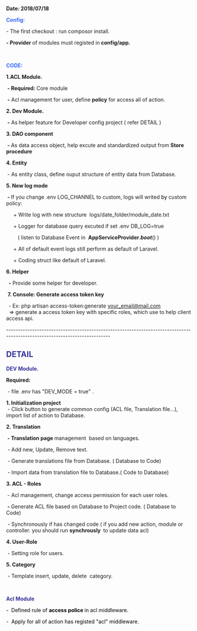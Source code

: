 <p><strong>Date: 2018/07/18</strong></p>
<p><span style="color: #3366ff;"><strong>Config:</strong></span></p>
<p>- The first checkout : run composor install.</p>
<p><strong>- Provider </strong>of modules must registed in<strong> config/app.</strong></p>
<p>&nbsp;</p>
<p><span style="color: #3366ff;"><strong>CODE:</strong></span></p>
<p><strong>1.ACL Module.</strong></p>
<p><strong>&nbsp;- Required:&nbsp;</strong>Core module</p>
<p><strong>&nbsp;-</strong> Acl management for user, define&nbsp;<strong>policy</strong> for access all of action.</p>
<p><strong>2. Dev Module.</strong></p>
<p><strong>&nbsp;-</strong>&nbsp;As<strong>&nbsp;</strong>helper feature for Developer config project ( refer DETAIL )</p>
<p><strong>3. DAO component</strong></p>
<p><strong>&nbsp;-&nbsp;</strong>As data access object, help excute and standardized output from <strong>Store procedure&nbsp;</strong></p>
<p><strong>4. Entity</strong></p>
<p><strong>&nbsp;</strong>- As entity class, define ouput structure of entity data from Database.</p>
<p><strong>5. New log mode</strong></p>
<p><strong>&nbsp;-&nbsp;</strong>If you change .env&nbsp;LOG_CHANNEL to custom, logs will writed <span style="color: #000000;">by</span> custom policy:</p>
<p>&nbsp; &nbsp; &nbsp;+ Write log with new structure&nbsp; logs/date_folder/module_date.txt</p>
<p>&nbsp; &nbsp; &nbsp;+ Logger for database query excuted if set .env&nbsp;DB_LOG=true</p>
<p>&nbsp; &nbsp; &nbsp; &nbsp; ( listen to Database Event in&nbsp; <strong>AppServiceProvider</strong>.<strong><em>boot</em></strong>() )</p>
<p>&nbsp; &nbsp; &nbsp;+ All of default event logs still perform as default of Laravel.</p>
<p>&nbsp; &nbsp; &nbsp;+ Coding struct like default of Laravel.</p>
<p><strong>6. Helper</strong></p>
<p><strong>&nbsp; -</strong> Provide some helper for developer.</p>
<p>&nbsp;<strong>7. Console: Generate access token key</strong></p>
<p><strong>&nbsp;&nbsp;</strong>- Ex: php artisan access-token:generate <a href="mailto:your_email@mail.com">your_email@mail.com</a>&nbsp; &nbsp;&nbsp;<br />&nbsp; =&gt; generate a access token key with specific roles, which use to help client access api.</p>
<p>--------------------------------------------------------------------------------------------------------------------------</p>
<h2><span style="color: #333399;"><strong>DETAIL</strong></span></h2>
<p><span style="color: #333399;"><strong>DEV Module.</strong></span></p>
<p><strong>Required:</strong>&nbsp;</p>
<p>&nbsp;- file .env has "DEV_MODE = true" .</p>
<p><strong>1. Initialization project</strong><br />&nbsp;- Click button to generate common config (ACL file, Translation file...), import list of action to Database.</p>
<p><strong>2. Translation</strong></p>
<p><strong>&nbsp;- Translation page </strong>management&nbsp; based on languages.</p>
<p>&nbsp;- Add new, Update, Remove text.</p>
<p>&nbsp;- Generate translations file from Database. ( Database to Code)</p>
<p>&nbsp;- Import data from translation file to Database.( Code to Database)</p>
<p><strong>3. ACL - Roles</strong></p>
<p><strong>&nbsp;</strong>- Acl management, change access permission for each user roles.</p>
<p><strong>&nbsp;-&nbsp;</strong>Generate ACL file based on Database to Project code. ( Database to Code)</p>
<p>&nbsp;-&nbsp;Synchronously if has changed code ( if you add new action, module or controller. you should run <strong>synchrously&nbsp;</strong> to update data acl)</p>
<p><strong>4. User-Role</strong></p>
<p>&nbsp;- Setting role for users.</p>
<p><strong>5. Category</strong></p>
<p>&nbsp;- Template insert, update, delete&nbsp; category.</p>
<p>&nbsp;</p>
<p><span style="color: #333399;"><strong>Acl Module</strong></span></p>
<p><span style="color: #333399;"><strong>-&nbsp;</strong><span style="color: #000000;"> Defined rule of <strong>access police&nbsp;</strong></span><span style="color: #000000;">in acl middleware.</span></span></p>
<p><span style="color: #333399;"><span style="color: #000000;">-&nbsp; Apply for all of action has registed "acl" middleware.</span></span></p>
<p><span style="color: #333399;"><span style="color: #000000;">&nbsp;</span></span></p>
<p>&nbsp;</p>
<p>&nbsp;</p>
